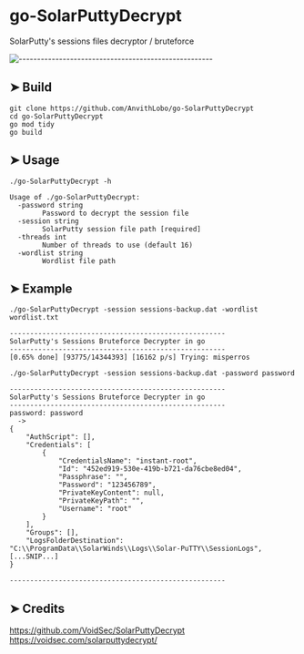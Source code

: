 # go-SolarPuttyDecrypt
 SolarPutty's sessions files decryptor / bruteforce

![-----------------------------------------------------](https://raw.githubusercontent.com/andreasbm/readme/master/assets/lines/rainbow.png)

## ➤ Build

```console
git clone https://github.com/AnvithLobo/go-SolarPuttyDecrypt
cd go-SolarPuttyDecrypt
go mod tidy
go build
```

## ➤ Usage

```console
./go-SolarPuttyDecrypt -h

Usage of ./go-SolarPuttyDecrypt:
  -password string
        Password to decrypt the session file
  -session string
        SolarPutty session file path [required]
  -threads int
        Number of threads to use (default 16)
  -wordlist string
        Wordlist file path

```

## ➤ Example

```console
./go-SolarPuttyDecrypt -session sessions-backup.dat -wordlist wordlist.txt

-----------------------------------------------------
SolarPutty's Sessions Bruteforce Decrypter in go
-----------------------------------------------------
[0.65% done] [93775/14344393] [16162 p/s] Trying: misperros

```

```console
./go-SolarPuttyDecrypt -session sessions-backup.dat -password password

-----------------------------------------------------
SolarPutty's Sessions Bruteforce Decrypter in go
-----------------------------------------------------
password: password
  ->
{
    "AuthScript": [],
    "Credentials": [
        {
            "CredentialsName": "instant-root",
            "Id": "452ed919-530e-419b-b721-da76cbe8ed04",
            "Passphrase": "",
            "Password": "123456789",
            "PrivateKeyContent": null,
            "PrivateKeyPath": "",
            "Username": "root"
        }
    ],
    "Groups": [],
    "LogsFolderDestination": "C:\\ProgramData\\SolarWinds\\Logs\\Solar-PuTTY\\SessionLogs",
[...SNIP...]
}

-----------------------------------------------------
```

## ➤ Credits

https://github.com/VoidSec/SolarPuttyDecrypt
https://voidsec.com/solarputtydecrypt/
